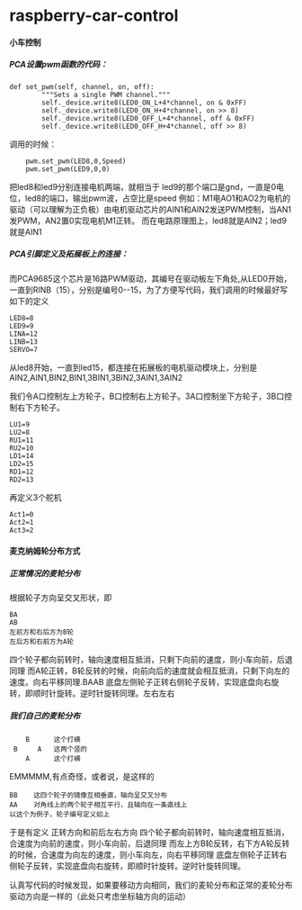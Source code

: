 # raspberry-car-control

#### 小车控制
##### PCA设置pwm函数的代码：
```
def set_pwm(self, channel, on, off):
        """Sets a single PWM channel."""
        self._device.write8(LED0_ON_L+4*channel, on & 0xFF)
        self._device.write8(LED0_ON_H+4*channel, on >> 8)
        self._device.write8(LED0_OFF_L+4*channel, off & 0xFF)
        self._device.write8(LED0_OFF_H+4*channel, off >> 8)
```
调用的时候：
```
    pwm.set_pwm(LED8,0,Speed)
    pwm.set_pwm(LED9,0,0)
```
把led8和led9分别连接电机两端，就相当于 led9的那个端口是gnd，一直是0电位，led8的端口，输出pwm波，占空比是speed
例如：M1电AO1和AO2为电机的驱动（可以理解为正负极）由电机驱动芯片的AIN1和AIN2发送PWM控制，当AN1发PWM，AN2置0实现电机M1正转。
而在电路原理图上，led8就是AIN2；led9就是AIN1
##### PCA引脚定义及拓展板上的连接：
而PCA9685这个芯片是16路PWM驱动，其编号在驱动板左下角处,从LED0开始，一直到RINB（15），分别是编号0--15，为了方便写代码，我们调用的时候最好写如下的定义

```
LED8=8
LED9=9
LINA=12
LINB=13
SERVO=7
```
从led8开始，一直到led15，都连接在拓展板的电机驱动模块上，分别是AIN2,AIN1,BIN2,BIN1,3BIN1,3BIN2,3AIN1,3AIN2

我们令A口控制左上方轮子，B口控制右上方轮子。3A口控制坐下方轮子，3B口控制右下方轮子。

```
LU1=9
LU2=8
RU1=11
RU2=10
LD1=14
LD2=15
RD1=12
RD2=13
```

再定义3个舵机

```
Act1=0
Act2=1
Act3=2
```

#### 麦克纳姆轮分布方式
##### 正常情况的麦轮分布
根据轮子方向呈交叉形状，即

```
BA
AB
左前方和右后方为B轮
左后方和右前方为A轮
```
四个轮子都向前转时，轴向速度相互抵消，只剩下向前的速度，则小车向前，后退同理
而A轮正转，B轮反转的时候，向前向后的速度就会相互抵消，只剩下向左的速度。向右平移同理.BAAB
底盘左侧轮子正转右侧轮子反转，实现底盘向右旋转，即顺时针旋转。逆时针旋转同理。左右左右

##### 我们自己的麦轮分布

```
    B      这个打横
 B     A   这两个竖的
    A      这个打横
```
EMMMMM,有点奇怪，或者说，是这样的

```
BB    这四个轮子的镜像互相垂直，轴向呈交叉分布
AA    对角线上的两个轮子相互平行，且轴向在一条直线上
以这个为例子，轮子编号定义如上
```
于是有定义 正转方向和前后左右方向
四个轮子都向前转时，轴向速度相互抵消，合速度为向前的速度，则小车向前，后退同理
而左上方B轮反转，右下方A轮反转的时候，合速度为向左的速度，则小车向左，向右平移同理
底盘左侧轮子正转右侧轮子反转，实现底盘向右旋转，即顺时针旋转。逆时针旋转同理。

认真写代码的时候发现，如果要移动方向相同，我们的麦轮分布和正常的麦轮分布驱动方向是一样的（此处只考虑坐标轴方向的运动）
